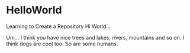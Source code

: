 # HelloWorld
Learning to Create a Repository
Hi World...

Um... I think you have nice trees and lakes, rivers, mountains and so on. I think dogs are cool too.  So are some humans.
